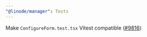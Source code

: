 ```yaml
---
"@linode/manager": Tests
---
```


Make `ConfigureForm.test.tsx` Vitest compatible ([#9816](https://github.com/linode/manager/pull/9816))
